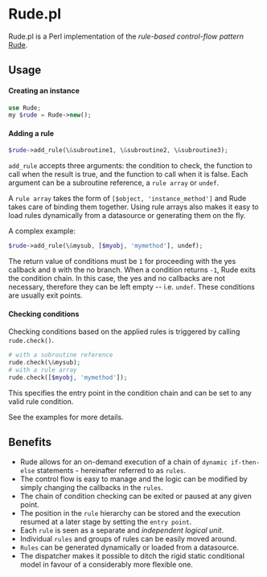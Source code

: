 # Rude.pl
Rude.pl is a Perl implementation of the *rule-based control-flow pattern* [Rude](https://github.com/kaisersparpick/Rude).

## Usage

#### Creating an instance
```php
use Rude;
my $rude = Rude->new();
```

#### Adding a rule

```php
$rude->add_rule(\&subroutine1, \&subroutine2, \&subroutine3);
```
`add_rule` accepts three arguments: the condition to check, the function to call when the result is true, and the function to call when it is false. Each argument can be a subroutine reference, a `rule array` or `undef`.

A `rule array` takes the form of `[$object, 'instance_method']` and Rude takes care of binding them together. Using rule arrays also makes it easy to load rules dynamically from a datasource or generating them on the fly.

A complex example:
```php
$rude->add_rule(\&mysub, [$myobj, 'mymethod'], undef);
```

The return value of conditions must be `1` for proceeding with the yes callback and `0` with the no branch. When a condition returns `-1`, Rude exits the condition chain. In this case, the yes and no callbacks are not necessary, therefore they can be left empty -- i.e. `undef`. These conditions are usually exit points.

#### Checking conditions

Checking conditions based on the applied rules is triggered by calling `rude.check()`.

```php
# with a subroutine reference
rude.check(\&mysub);
# with a rule array
rude.check([$myobj, 'mymethod']);
```

This specifies the entry point in the condition chain and can be set to any valid rule condition.

See the examples for more details.

## Benefits

  - Rude allows for an on-demand execution of a chain of `dynamic if-then-else` statements - hereinafter referred to as `rules`.
  - The control flow is easy to manage and the logic can be modified by simply changing the callbacks in the `rules`.
  - The chain of condition checking can be exited or paused at any given point.
  - The position in the `rule` hierarchy can be stored and the execution resumed at a later stage by setting the `entry point`. 
  - Each `rule` is seen as a separate and *independent logical unit*.
  - Individual `rules` and groups of rules can be easily moved around.
  - `Rules` can be generated dynamically or loaded from a datasource. 
  - The dispatcher makes it possible to ditch the rigid static conditional model in favour of a considerably more flexible one.
